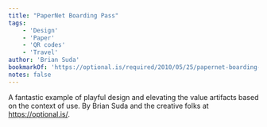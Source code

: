 ```yaml
---
title: "PaperNet Boarding Pass"
tags:
    - 'Design'
    - 'Paper'
    - 'QR codes'
    - 'Travel'
author: 'Brian Suda'
bookmarkOf: 'https://optional.is/required/2010/05/25/papernet-boarding-pass/'
notes: false
---
```


A fantastic example of playful design and elevating the value artifacts based on the context of use. By Brian Suda and the creative folks at https://optional.is/.